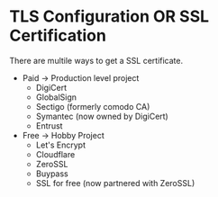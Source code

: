 # TLS Configuration OR SSL Certification

There are multile ways to get a SSL certificate.

- Paid -> Production level project
  - DigiCert
  - GlobalSign
  - Sectigo (formerly comodo CA)
  - Symantec (now owned by DigiCert)
  - Entrust
- Free -> Hobby Project
  - Let's Encrypt
  - Cloudflare
  - ZeroSSL
  - Buypass
  - SSL for free (now partnered with ZeroSSL)
